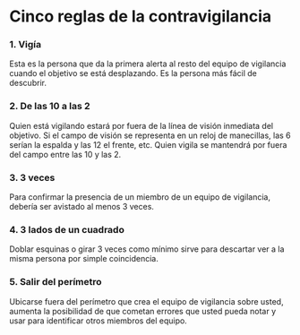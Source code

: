 [Title]: # (Cinco reglas de la contravigilancia)
[Difficulty]: # (Experto)
[Order]: # (19)

# Cinco reglas de la contravigilancia

### 1\. Vigía

Esta es la persona que da la primera alerta al resto del equipo de vigilancia cuando el objetivo se está desplazando. Es la persona más fácil de descubrir.

### 2\. De las 10 a las 2

Quien está vigilando estará por fuera de la línea de visión inmediata del objetivo. Si el campo de visión se representa en un reloj de manecillas, las 6 serían la espalda y las 12 el frente, etc. Quien vigila se mantendrá por fuera del campo entre las 10 y las 2.

### 3\. 3 veces

Para confirmar la presencia de un miembro de un equipo de vigilancia, debería ser avistado al menos 3 veces.

### 4\. 3 lados de un cuadrado

Doblar esquinas o girar 3 veces como mínimo sirve para descartar ver a la misma persona por simple coincidencia.

### 5\. Salir del perímetro

Ubicarse fuera del perímetro que crea el equipo de vigilancia sobre usted, aumenta la posibilidad de que cometan errores que usted pueda notar y usar para identificar otros miembros del equipo.